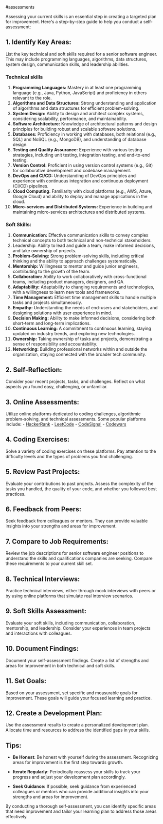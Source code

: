 #assessments 

Assessing your current skills is an essential step in creating a targeted plan for improvement. Here's a step-by-step guide to help you conduct a self-assessment:

## **1. Identify Key Areas:**

List the key technical and soft skills required for a senior software engineer. This may include programming languages, algorithms, data structures, system design, communication skills, and leadership abilities.
### Technical skills 

1. **Programming Languages:** Mastery in at least one programming language (e.g., Java, Python, JavaScript) and proficiency in others relevant to the role.
2. **Algorithms and Data Structures:** Strong understanding and application of algorithms and data structures for efficient problem-solving.
3. **System Design:** Ability to design and architect complex systems, considering scalability, performance, and maintainability.
4. **Software Architecture:** Knowledge of architectural patterns and design principles for building robust and scalable software solutions.
5. **Databases:** Proficiency in working with databases, both relational (e.g., SQL) and NoSQL (e.g., MongoDB), and understanding of database design.
6. **Testing and Quality Assurance:** Experience with various testing strategies, including unit testing, integration testing, and end-to-end testing.
7. **Version Control:** Proficient in using version control systems (e.g., Git) for collaborative development and codebase management.
8. **DevOps and CI/CD:** Understanding of DevOps principles and experience with continuous integration and continuous deployment (CI/CD) pipelines.
9. **Cloud Computing:** Familiarity with cloud platforms (e.g., AWS, Azure, Google Cloud) and ability to deploy and manage applications in the cloud.
10. **Micro-services and Distributed Systems:** Experience in building and maintaining micro-services architectures and distributed systems.
### Soft Skills:

1. **Communication:** Effective communication skills to convey complex technical concepts to both technical and non-technical stakeholders.
2. Leadership: Ability to lead and guide a team, make informed decisions, and take ownership of projects.
3. **Problem-Solving:** Strong problem-solving skills, including critical thinking and the ability to approach challenges systematically.
4. **Mentorship:** Willingness to mentor and guide junior engineers, contributing to the growth of the team.
5. **Collaboration:** Ability to work collaboratively with cross-functional teams, including product managers, designers, and QA.
6. **Adaptability:** Adaptability to changing requirements and technologies, with a willingness to learn new tools and frameworks.
7. **Time Management:** Efficient time management skills to handle multiple tasks and projects simultaneously.
8. **Empathy:** Understanding the needs of end-users and stakeholders, and designing solutions with user experience in mind.
9. **Decision Making:** Ability to make informed decisions, considering both short-term and long-term implications.
10. **Continuous Learning:** A commitment to continuous learning, staying updated on industry trends, and exploring new technologies.
11. **Ownership:** Taking ownership of tasks and projects, demonstrating a sense of responsibility and accountability.
12. **Networking:** Building professional networks within and outside the organization, staying connected with the broader tech community.

## **2. Self-Reflection:**

Consider your recent projects, tasks, and challenges. Reflect on what aspects you found easy, challenging, or unfamiliar.

## **3. Online Assessments:**

Utilize online platforms dedicated to coding challenges, algorithmic problem-solving, and technical assessments. Some popular platforms include:
     - [HackerRank](https://www.hackerrank.com/)
     - [LeetCode](https://leetcode.com/)
     - [CodeSignal](https://codesignal.com/)
     - [Codewars](https://www.codewars.com/)

## **4. Coding Exercises:**

Solve a variety of coding exercises on these platforms. Pay attention to the difficulty levels and the types of problems you find challenging.

## **5. Review Past Projects:**

Evaluate your contributions to past projects. Assess the complexity of the tasks you handled, the quality of your code, and whether you followed best practices.

## **6. Feedback from Peers:**

Seek feedback from colleagues or mentors. They can provide valuable insights into your strengths and areas for improvement.

## **7. Compare to Job Requirements:**

Review the job descriptions for senior software engineer positions to understand the skills and qualifications companies are seeking. Compare these requirements to your current skill set.

## **8. Technical Interviews:**

Practice technical interviews, either through mock interviews with peers or by using online platforms that simulate real interview scenarios.

## **9. Soft Skills Assessment:**

Evaluate your soft skills, including communication, collaboration, mentorship, and leadership. Consider your experiences in team projects and interactions with colleagues.

## **10. Document Findings:**

Document your self-assessment findings. Create a list of strengths and areas for improvement in both technical and soft skills.

## **11. Set Goals:**

Based on your assessment, set specific and measurable goals for improvement. These goals will guide your focused learning and practice.

## **12. Create a Development Plan:**

Use the assessment results to create a personalized development plan. Allocate time and resources to address the identified gaps in your skills.

## **Tips:**
- **Be Honest:** Be honest with yourself during the assessment. Recognizing areas for improvement is the first step towards growth.

- **Iterate Regularly:** Periodically reassess your skills to track your progress and adjust your development plan accordingly.

- **Seek Guidance:** If possible, seek guidance from experienced colleagues or mentors who can provide additional insights into your strengths and areas for improvement.

By conducting a thorough self-assessment, you can identify specific areas that need improvement and tailor your learning plan to address those areas effectively.
